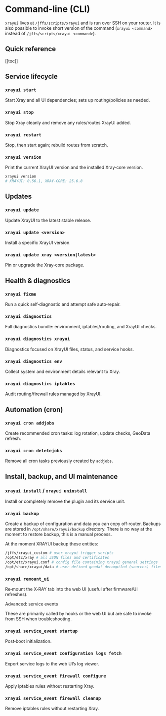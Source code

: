 # Command‑line (CLI)

`xrayui` lives at `/jffs/scripts/xrayui` and is run over SSH on your router. It is also possible to invoke short version of the command (`xrayui <command>` instead of `/jffs/scripts/xrayui <command>`).

## Quick reference

[[toc]]

## Service lifecycle

### `xrayui start`

Start Xray and all UI dependencies; sets up routing/policies as needed.

### `xrayui stop`

Stop Xray cleanly and remove any rules/routes XrayUI added.

### `xrayui restart`

Stop, then start again; rebuild routes from scratch.

### `xrayui version`

Print the current XrayUI version and the installed Xray‑core version.

```bash
xrayui version
# XRAYUI: 0.56.1, XRAY-CORE: 25.6.8
```

## Updates

### `xrayui update`

Update XrayUI to the latest stable release.

### `xrayui update <version>`

Install a specific XrayUI version.

### `xrayui update xray <version|latest>`

Pin or upgrade the Xray‑core package.

## Health & diagnostics

### `xrayui fixme`

Run a quick self‑diagnostic and attempt safe auto‑repair.

### `xrayui diagnostics`

Full diagnostics bundle: environment, iptables/routing, and XrayUI checks.

### `xrayui diagnostics xrayui`

Diagnostics focused on XrayUI files, status, and service hooks.

### `xrayui diagnostics env`

Collect system and environment details relevant to Xray.

### `xrayui diagnostics iptables`

Audit routing/firewall rules managed by XrayUI.

## Automation (cron)

### `xrayui cron addjobs`

Create recommended cron tasks: log rotation, update checks, GeoData refresh.

### `xrayui cron deletejobs`

Remove all cron tasks previously created by `addjobs`.

## Install, backup, and UI maintenance

### `xrayui install` / `xrayui uninstall`

Install or completely remove the plugin and its service unit.

### `xrayui backup`

Create a backup of configuration and data you can copy off‑router. Backups are stored in `/opt/share/xrayui/backup` directory. There is no way at the moment to restore backup, this is a manual process.

At the moment XRAYUI backup these entities:

```bash
/jffs/xrayui_custom # user xrayui trigger scripts
/opt/etc/xray # all JSON files and certificates
/opt/etc/xrayui.conf # config file containing xrayui general settings
/opt/share/xrayui/data # user defined geodat decompiled (sources) files
```

### `xrayui remount_ui`

Re‑mount the X‑RAY tab into the web UI (useful after firmware/UI refreshes).

Advanced: service events

These are primarily called by hooks or the web UI but are safe to invoke from SSH when troubleshooting.

### `xrayui service_event startup`

Post‑boot initialization.

### `xrayui service_event configuration logs fetch`

Export service logs to the web UI’s log viewer.

### `xrayui service_event firewall configure`

Apply iptables rules without restarting Xray.

### `xrayui service_event firewall cleanup`

Remove iptables rules without restarting Xray.
